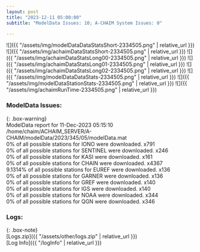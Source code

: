 ```yaml
---
layout: post
title: "2023-12-11 05:00:00"
subtitle: "ModelData Issues: 10; A-CHAIM System Issues: 0"

---
```


![]({{ "/assets/img/modelDataDataStatsShort-2334505.png" | relative_url }})
![]({{ "/assets/img/achaimDataStatsShort-2334505.png" | relative_url }})
![]({{ "/assets/img/achaimDataStatsLong00-2334505.png" | relative_url }})
![]({{ "/assets/img/achaimDataStatsLong01-2334505.png" | relative_url }})
![]({{ "/assets/img/achaimDataStatsLong02-2334505.png" | relative_url }})
![]({{ "/assets/img/modelDataDataStats-2334505.png" | relative_url }})
![]({{ "/assets/img/modelDataStationStats-2334505.png" | relative_url }})
![]({{ "/assets/img/achaimRunTime-2334505.png" | relative_url }})


### ModelData Issues:  
  
{: .box-warning}  
 ModelData report for 11-Dec-2023 05:15:10   
 /home/chaim/ACHAIM_SERVER/A-CHAIM/modelData/2023/345/05/modelData.mat   
 0% of all possible stations for IONO were downloaded. x791   
 0% of all possible stations for SENTINEL were downloaded. x246   
 0% of all possible stations for KASI were downloaded. x161   
 0% of all possible stations for CHAIN were downloaded. x4367   
 9.1314% of all possible stations for EUREF were downloaded. x136   
 0% of all possible stations for GARNER were downloaded. x136   
 0% of all possible stations for GREF were downloaded. x140   
 0% of all possible stations for IGS were downloaded. x140   
 0% of all possible stations for NOAA were downloaded. x344   
 0% of all possible stations for QGN were downloaded. x346   
  


### Logs:  
  
{: .box-note}  
[Logs.zip]({{ "/assets/other/logs.zip" | relative_url }})  
[Log Info]({{ "/logInfo" | relative_url }})  
